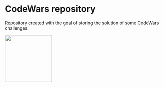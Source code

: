 # CodeWars repository

Repository created with the goal of storing the solution of some CodeWars challenges.

<p />

<img
width = "150px"
height = "150px"
src="https://www.codewars.com/packs/assets/logo.61192cf7.svg">



